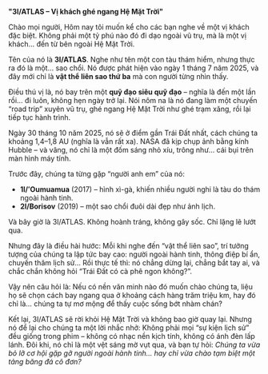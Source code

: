 
**"3I/ATLAS – Vị khách ghé ngang Hệ Mặt Trời"**

Chào mọi người,
Hôm nay tôi muốn kể cho các bạn nghe về một vị khách đặc biệt. Không phải một tỷ phú nào đó đi dạo ngoài vũ trụ, mà là một vị khách… đến từ bên ngoài Hệ Mặt Trời.

Tên của nó là **3I/ATLAS**. Nghe như tên một con tàu thám hiểm, nhưng thực ra đó là một… sao chổi. Nó được phát hiện vào ngày 1 tháng 7 năm 2025, và đây mới chỉ là **vật thể liên sao thứ ba** mà con người từng nhìn thấy.

Điều thú vị là, nó bay trên một **quỹ đạo siêu quỹ đạo** – nghĩa là đến một lần rồi… đi luôn, không hẹn ngày trở lại. Nói nôm na là nó đang làm một chuyến “road trip” xuyên vũ trụ, ghé ngang Hệ Mặt Trời như ghé trạm xăng, rồi lại tiếp tục hành trình.

Ngày 30 tháng 10 năm 2025, nó sẽ ở điểm gần Trái Đất nhất, cách chúng ta khoảng 1,4–1,8 AU (nghĩa là vẫn rất xa). NASA đã kịp chụp ảnh bằng kính Hubble – và vâng, nó chỉ là một đốm sáng nhỏ xíu, trông như… cái bụi trên màn hình máy tính.

Trước đây, chúng ta từng gặp “người anh em” của nó:

* **1I/ʻOumuamua** (2017) – hình xì-gà, khiến nhiều người nghi là tàu do thám ngoài hành tinh.
* **2I/Borisov** (2019) – một sao chổi đuôi dài đẹp như ảnh lịch.

Và bây giờ là 3I/ATLAS. Không hoành tráng, không gây sốc. Chỉ lặng lẽ lướt qua.

Nhưng đây là điều hài hước:
Mỗi khi nghe đến “vật thể liên sao”, trí tưởng tượng của chúng ta lập tức bay cao: người ngoài hành tinh, thông điệp bí ẩn, chuyến thăm lịch sử…
Rồi thực tế thì: nó chẳng dừng lại, chẳng bắt tay ai, và chắc chắn không hỏi “Trái Đất có cà phê ngon không?”.

Vậy nên câu hỏi là:
Nếu có nền văn minh nào đó muốn chào chúng ta, liệu họ sẽ chọn cách bay ngang qua ở khoảng cách hàng trăm triệu km, hay đó chỉ là… chúng ta tự mơ mộng để thấy cuộc sống bớt nhàm chán?

Kết lại, 3I/ATLAS sẽ rời khỏi Hệ Mặt Trời và không bao giờ quay lại. Nhưng nó để lại cho chúng ta một lời nhắc nhở:
Không phải mọi “sự kiện lịch sử” đều giống trong phim – không có nhạc nền kịch tính, không có ánh đèn lấp lánh.
Đôi khi, nó chỉ là một vệt sáng mờ vụt qua, và bạn tự hỏi:
*Chúng ta vừa bỏ lỡ cơ hội gặp gỡ người ngoài hành tinh… hay chỉ vừa chào tạm biệt một tảng băng đá cô đơn?*

